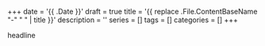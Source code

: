 +++
date = '{{ .Date }}'
draft = true
title = '{{ replace .File.ContentBaseName "-" " " | title }}'
description = ''
series = []
tags = []
categories = []
+++

headline
<!--more-->


